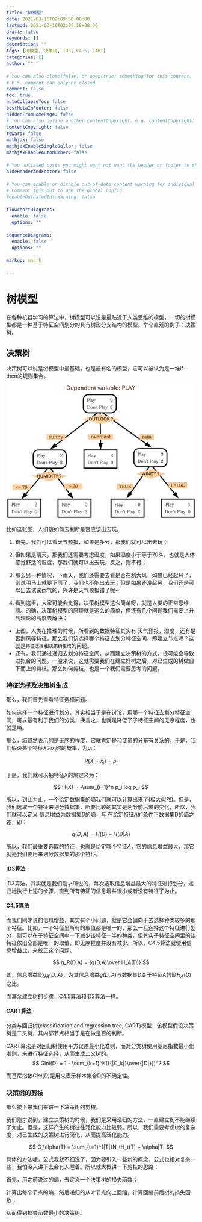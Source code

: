 ```yaml
---
title: "树模型"
date: 2021-03-16T02:09:58+08:00
lastmod: 2021-03-16T02:09:58+08:00
draft: false
keywords: []
description: ""
tags: [树模型, 决策树, ID3, C4.5, CART]
categories: []
author: ""

# You can also close(false) or open(true) something for this content.
# P.S. comment can only be closed
comment: false
toc: true
autoCollapseToc: false
postMetaInFooter: false
hiddenFromHomePage: false
# You can also define another contentCopyright. e.g. contentCopyright: "This is another copyright."
contentCopyright: false
reward: false
mathjax: false
mathjaxEnableSingleDollar: false
mathjaxEnableAutoNumber: false

# You unlisted posts you might want not want the header or footer to show
hideHeaderAndFooter: false

# You can enable or disable out-of-date content warning for individual post.
# Comment this out to use the global config.
#enableOutdatedInfoWarning: false

flowchartDiagrams:
  enable: false
  options: ""

sequenceDiagrams: 
  enable: false
  options: ""

markup: mmark

---
```


# 树模型

在各种机器学习的算法中，树模型可以说是最贴近于人类思维的模型，一切的树模型都是一种基于特征空间划分的具有树形分支结构的模型。举个直观的例子：决策树。

## 决策树

决策树可以说是树模型中最基础，也是最有名的模型，它可以被认为是一堆if-then的规则集合。

![决策树](/images/c2cec3fdfc0392456a6ac4258694a4c27d1e2538.png)

比如这张图，人们该如何去判断是否应该出去玩。

1. 首先，我们可以看天气预报，如果是多云，那我们就可以出去玩；
2. 但如果是晴天，那我们还需要考虑湿度，如果湿度小于等于70%，也就是人体感觉舒适的湿度，那我们就可以出去玩，反之，则不行；
3. 那么另一种情况，下雨天，我们还需要去看是否在刮大风，如果已经起风了，则说明马上就要下雨了，我们也不能出去玩；但是如果还没起风，我们还是可以出去试试运气的，兴许是天气预报错了呢~

1. 看到这里，大家可能会觉得，决策树模型这么简单呀，就是人类的正常思维嘛。的确，决策树模型的原理就是这么的简单，但还有几个问题我们需要上升到理论的高度去解决：

* 上图，人类在推理的时候，所看到的数据特征其实有 天气预报，湿度，还有是否刮风等特征，那么我们该选择哪个特征去划分特征空间，即建立节点呢？这就是`特征选择`和`决策树生成`的问题。
* 还有，我们通过递归去划分特征空间，从而建立决策树的方式，很可能会导致过拟合的问题。一般来说，这就需要我们在建立好树之后，对已生成的树做自下而上的剪枝。那么如何剪枝，也是一个我们需要思考的问题。

   

### 特征选择及决策树生成

那么，我们首先来看特征选择问题。

如何选择一个特征进行划分，其实相当于是在讨论，用哪一个特征去划分特征空间，可以最有利于我们的分类，换言之，也就是降低了子特征空间的无序程度，也就是熵。

那么，熵既然表示的是无序的程度，它就肯定是和变量的分布有关系的。于是，我们假设某个特征$X$为$x_i$时的概率，为$p_i$：

$$
P(X=x_i) = p_i
$$

于是，我们就可以把特征$X$的熵定义为：

$$
H(X) = -\sum_{i=1}^n p_i log p_i
$$

所以，到此为止，一个给定数据集的熵我们就可以计算出来了(极大似然)。但是，我们选取一个特征来划分数据集，所要比较的其实是划分前后熵的变化，所以，我们就可以定义 信息增益为数据集$D$的熵，与 在给定特征$A$的条件下数据集D的熵之差，即：

$$
g(D,A) = H(D) - H(D|A)
$$

所以，我们最重要选取的特征，也就是给定哪个特征$A$，它的信息增益最大，那它就是我们要用来划分数据集的那个特征。



#### ID3算法

ID3算法，其实就是我们刚才所说的，每次选取信息增益最大的特征进行划分，递归地执行上述的步骤，直到所有特征的信息增益很小或者没有特征了为止。



#### C4.5算法

而我们刚才说的信息增益，其实有个小问题，就是它会偏向于去选择种类较多的那个特征。比如，一个特征里所有的取值都是唯一的，那么一旦选择这个特征进行划分，则可以在子特征空间中一下减少该特征一半的种类，但其实子特征空间里的该特征依旧全部是唯一的取值，即无序程度并没有减少。所以，C4.5算法就使用信息增益比，来校正这个问题。

$$
g_R(D,A) = {g(D,A)\over H_A(D)}
$$

即，信息增益比$g_R(D,A)$，为其信息增益$g(D,A)$与数据集D关于特征A的熵$H_A(D)$ 之比。

而其余建立树的步骤，C4.5算法和ID3算法一样。



#### CART算法

分类与回归树(classification and regression tree, CART)模型，该模型假设决策树是二叉树，其内部节点相当于是在做是否的判断。

CART算法是对回归树使用平方误差最小化准则，而对分类树使用基尼指数最小化准则，来进行特征选择，从而生成二叉树的。
$$
Gini(D) = 1 - \sum_{k=1}^K({{|C_k|}\over{|D|}})^2
$$

而基尼指数$Gini(D)$是用来表示样本集合D的不确定性。



### 决策树的剪枝

那么接下来我们来讲一下决策树的剪枝。

我们刚才说到，建立决策树的时候，我们是采用递归的方法，一直建立到不能继续了为止。但是，这样产生的树往往泛化能力比较弱。所以，我们需要考虑树的复杂度，对已生成的决策树进行简化，从而提高泛化能力。

$$
C_\alpha(T) = \sum_{t=1}^{|T|}N_tH_t(T) + \alpha|T|
$$

具体的方法呢，公式我就不细说了，因为要引入一些新的概念，公式也相对复杂一些，我怕深入讲下去会有人睡着。所以就大概讲一下剪枝的思路：

首先，用之前说过的熵，去定义一个决策树的损失函数；

计算出每个节点的熵，然后递归的从叶节点向上回缩，计算回缩前后树的损失函数；

从而得到损失函数最小的决策树。







